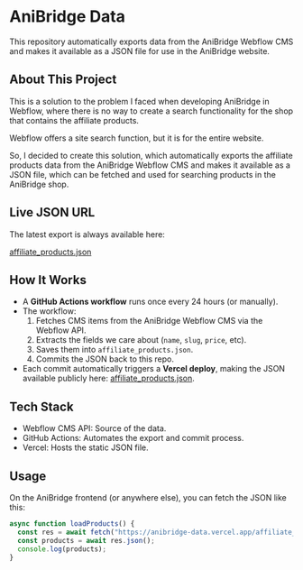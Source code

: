 # AniBridge Data
This repository automatically exports data from the AniBridge Webflow CMS and makes it available as a JSON file for use in the AniBridge website.

## About This Project
This is a solution to the problem I faced when developing AniBridge in Webflow, where there is no way to create a search functionality for the shop that contains the affiliate products.

Webflow offers a site search function, but it is for the entire website. 

So, I decided to create this solution, which automatically exports the affiliate products data from the AniBridge Webflow CMS and makes it available as a JSON file, which can be fetched and used for searching products in the AniBridge shop.

## Live JSON URL
The latest export is always available here:

[affiliate_products.json](https://anibridge-data.vercel.app/affiliate_products.json)

## How It Works
- A **GitHub Actions workflow** runs once every 24 hours (or manually).
- The workflow:
  1. Fetches CMS items from the AniBridge Webflow CMS via the Webflow API.
  2. Extracts the fields we care about (`name`, `slug`, `price`, etc).
  3. Saves them into `affiliate_products.json`.
  4. Commits the JSON back to this repo.
- Each commit automatically triggers a **Vercel deploy**, making the JSON available publicly here: [affiliate_products.json](https://anibridge-data.vercel.app/affiliate_products.json).

## Tech Stack
- Webflow CMS API: Source of the data.
- GitHub Actions: Automates the export and commit process.
- Vercel: Hosts the static JSON file.

## Usage
On the AniBridge frontend (or anywhere else), you can fetch the JSON like this:
```javascript
async function loadProducts() {
  const res = await fetch("https://anibridge-data.vercel.app/affiliate_products.json");
  const products = await res.json();
  console.log(products);
}
```


